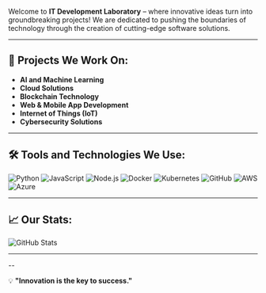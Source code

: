 Welcome to **IT Development Laboratory** – where innovative ideas turn into groundbreaking projects! We are dedicated to pushing the boundaries of technology through the creation of cutting-edge software solutions.

---

## 🚀 Projects We Work On:
- **AI and Machine Learning**
- **Cloud Solutions**
- **Blockchain Technology**
- **Web & Mobile App Development**
- **Internet of Things (IoT)**
- **Cybersecurity Solutions**

---

## 🛠️ Tools and Technologies We Use:

![Python](https://img.shields.io/badge/Python-3776AB?style=for-the-badge&logo=python&logoColor=white)
![JavaScript](https://img.shields.io/badge/JavaScript-F7DF1E?style=for-the-badge&logo=javascript&logoColor=black)
![Node.js](https://img.shields.io/badge/Node.js-339933?style=for-the-badge&logo=nodedotjs&logoColor=white)
![Docker](https://img.shields.io/badge/Docker-2496ED?style=for-the-badge&logo=docker&logoColor=white)
![Kubernetes](https://img.shields.io/badge/Kubernetes-326CE5?style=for-the-badge&logo=kubernetes&logoColor=white)
![GitHub](https://img.shields.io/badge/GitHub-181717?style=for-the-badge&logo=github&logoColor=white)
![AWS](https://img.shields.io/badge/AWS-FF9900?style=for-the-badge&logo=amazonaws&logoColor=white)
![Azure](https://img.shields.io/badge/Azure-0078D4?style=for-the-badge&logo=microsoftazure&logoColor=white)

---

## 📈 Our Stats:
![GitHub Stats](https://github-readme-stats.vercel.app/api?username=LADLABS&show_icons=true&theme=radical)

---

--

💡 **"Innovation is the key to success."**

